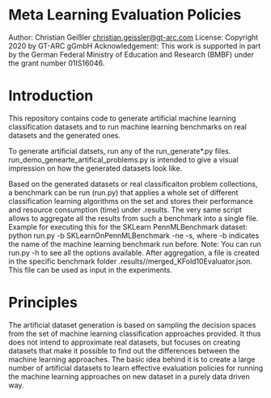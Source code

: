 # Meta Learning Evaluation Policies #
Author: Christian Geißler <christian.geissler@gt-arc.com>
License: Copyright 2020 by GT-ARC gGmbH
Acknowledgement: This work is supported in part by the German Federal Ministry of Education and Research (BMBF) under the grant number 01IS16046.

# Introduction
This repository contains code to generate artificial machine learning classification datasets and to run machine learning benchmarks on real datasets and the generated ones.

To generate artificial datsets, run any of the run_generate*.py files. run_demo_genearte_artifical_problems.py is intended to give a visual impression on how the generated datasets look like.

Based on the generated datasets or real classificaiton problem collections, a benchmark can be run (run.py) that applies a whole set of different classification learning algorithms on the set and stores their performance and resource consumption (time) under .results. The very same script allows to aggregate all the results from such a benchmark into a single file. Example for executing this for the SKLearn PennMLBenchmark dataset:
python run.py -b SKLearnOnPennMLBenchmark -ne -s, where -b <name> indicates the name of the machine learning benchmark run before. Note: You can run run.py -h to see all the options available. After aggregation, a file is created in the specific benchmark folder .results/<benchmarkname>/merged_KFold10Evaluator.json. This file can be used as input in the experiments.

# Principles
The artificial dataset generation is based on sampling the decision spaces from the set of machine learning classification approaches provided. It thus does not intend to approximate real datasets, but focuses on creating datasets that make it possible to find out the differences between the machine learning approaches. The basic idea behind it is to create a large number of artificial datasets to learn effective evaluation policies for running the machine learning approaches on new dataset in a purely data driven way.
